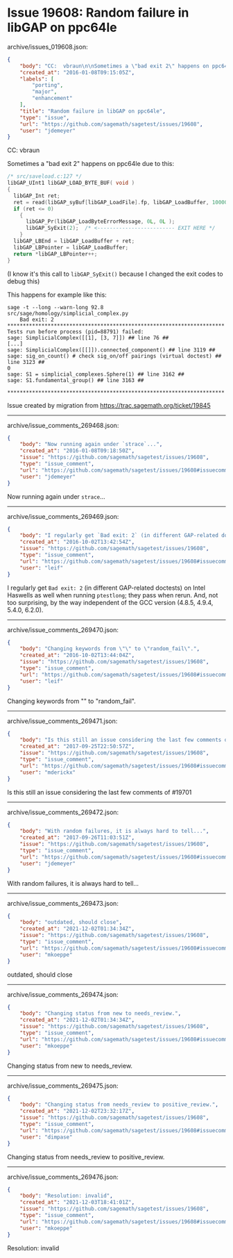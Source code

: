 # Issue 19608: Random failure in libGAP on ppc64le

archive/issues_019608.json:
```json
{
    "body": "CC:  vbraun\n\nSometimes a \"bad exit 2\" happens on ppc64le due to this:\n\n```c\n/* src/saveload.c:127 */\nlibGAP_UInt1 libGAP_LOAD_BYTE_BUF( void )\n{\n  libGAP_Int ret;\n  ret = read(libGAP_syBuf[libGAP_LoadFile].fp, libGAP_LoadBuffer, 100000);\n  if (ret <= 0)\n    { \n      libGAP_Pr(libGAP_LoadByteErrorMessage, 0L, 0L );\n      libGAP_SyExit(2);  /* <------------------------- EXIT HERE */\n    }\n  libGAP_LBEnd = libGAP_LoadBuffer + ret;\n  libGAP_LBPointer = libGAP_LoadBuffer;\n  return *libGAP_LBPointer++;\n}\n```\n\n(I know it's this call to `libGAP_SyExit()` because I changed the exit codes to debug this)\n\nThis happens for example like this:\n\n```\nsage -t --long --warn-long 92.8 src/sage/homology/simplicial_complex.py\n    Bad exit: 2\n**********************************************************************\nTests run before process (pid=88791) failed:\nsage: SimplicialComplex([[1], [3, 7]]) ## line 76 ##\n[...]\nsage: SimplicialComplex([[]]).connected_component() ## line 3119 ##\nsage: sig_on_count() # check sig_on/off pairings (virtual doctest) ## line 3123 ##\n0\nsage: S1 = simplicial_complexes.Sphere(1) ## line 3162 ##\nsage: S1.fundamental_group() ## line 3163 ##\n\n**********************************************************************\n```\n\n\nIssue created by migration from https://trac.sagemath.org/ticket/19845\n\n",
    "created_at": "2016-01-08T09:15:05Z",
    "labels": [
        "porting",
        "major",
        "enhancement"
    ],
    "title": "Random failure in libGAP on ppc64le",
    "type": "issue",
    "url": "https://github.com/sagemath/sagetest/issues/19608",
    "user": "jdemeyer"
}
```
CC:  vbraun

Sometimes a "bad exit 2" happens on ppc64le due to this:

```c
/* src/saveload.c:127 */
libGAP_UInt1 libGAP_LOAD_BYTE_BUF( void )
{
  libGAP_Int ret;
  ret = read(libGAP_syBuf[libGAP_LoadFile].fp, libGAP_LoadBuffer, 100000);
  if (ret <= 0)
    { 
      libGAP_Pr(libGAP_LoadByteErrorMessage, 0L, 0L );
      libGAP_SyExit(2);  /* <------------------------- EXIT HERE */
    }
  libGAP_LBEnd = libGAP_LoadBuffer + ret;
  libGAP_LBPointer = libGAP_LoadBuffer;
  return *libGAP_LBPointer++;
}
```

(I know it's this call to `libGAP_SyExit()` because I changed the exit codes to debug this)

This happens for example like this:

```
sage -t --long --warn-long 92.8 src/sage/homology/simplicial_complex.py
    Bad exit: 2
**********************************************************************
Tests run before process (pid=88791) failed:
sage: SimplicialComplex([[1], [3, 7]]) ## line 76 ##
[...]
sage: SimplicialComplex([[]]).connected_component() ## line 3119 ##
sage: sig_on_count() # check sig_on/off pairings (virtual doctest) ## line 3123 ##
0
sage: S1 = simplicial_complexes.Sphere(1) ## line 3162 ##
sage: S1.fundamental_group() ## line 3163 ##

**********************************************************************
```


Issue created by migration from https://trac.sagemath.org/ticket/19845





---

archive/issue_comments_269468.json:
```json
{
    "body": "Now running again under `strace`...",
    "created_at": "2016-01-08T09:18:50Z",
    "issue": "https://github.com/sagemath/sagetest/issues/19608",
    "type": "issue_comment",
    "url": "https://github.com/sagemath/sagetest/issues/19608#issuecomment-269468",
    "user": "jdemeyer"
}
```

Now running again under `strace`...



---

archive/issue_comments_269469.json:
```json
{
    "body": "I regularly get `Bad exit: 2` (in different GAP-related doctests) on Intel Haswells as well when running `ptestlong`; they pass when rerun.  And, not too surprising, by the way independent of the GCC version (4.8.5, 4.9.4, 5.4.0, 6.2.0).",
    "created_at": "2016-10-02T13:42:54Z",
    "issue": "https://github.com/sagemath/sagetest/issues/19608",
    "type": "issue_comment",
    "url": "https://github.com/sagemath/sagetest/issues/19608#issuecomment-269469",
    "user": "leif"
}
```

I regularly get `Bad exit: 2` (in different GAP-related doctests) on Intel Haswells as well when running `ptestlong`; they pass when rerun.  And, not too surprising, by the way independent of the GCC version (4.8.5, 4.9.4, 5.4.0, 6.2.0).



---

archive/issue_comments_269470.json:
```json
{
    "body": "Changing keywords from \"\" to \"random_fail\".",
    "created_at": "2016-10-02T13:44:04Z",
    "issue": "https://github.com/sagemath/sagetest/issues/19608",
    "type": "issue_comment",
    "url": "https://github.com/sagemath/sagetest/issues/19608#issuecomment-269470",
    "user": "leif"
}
```

Changing keywords from "" to "random_fail".



---

archive/issue_comments_269471.json:
```json
{
    "body": "Is this still an issue considering the last few comments of #19701",
    "created_at": "2017-09-25T22:50:57Z",
    "issue": "https://github.com/sagemath/sagetest/issues/19608",
    "type": "issue_comment",
    "url": "https://github.com/sagemath/sagetest/issues/19608#issuecomment-269471",
    "user": "mderickx"
}
```

Is this still an issue considering the last few comments of #19701



---

archive/issue_comments_269472.json:
```json
{
    "body": "With random failures, it is always hard to tell...",
    "created_at": "2017-09-26T11:03:51Z",
    "issue": "https://github.com/sagemath/sagetest/issues/19608",
    "type": "issue_comment",
    "url": "https://github.com/sagemath/sagetest/issues/19608#issuecomment-269472",
    "user": "jdemeyer"
}
```

With random failures, it is always hard to tell...



---

archive/issue_comments_269473.json:
```json
{
    "body": "outdated, should close",
    "created_at": "2021-12-02T01:34:34Z",
    "issue": "https://github.com/sagemath/sagetest/issues/19608",
    "type": "issue_comment",
    "url": "https://github.com/sagemath/sagetest/issues/19608#issuecomment-269473",
    "user": "mkoeppe"
}
```

outdated, should close



---

archive/issue_comments_269474.json:
```json
{
    "body": "Changing status from new to needs_review.",
    "created_at": "2021-12-02T01:34:34Z",
    "issue": "https://github.com/sagemath/sagetest/issues/19608",
    "type": "issue_comment",
    "url": "https://github.com/sagemath/sagetest/issues/19608#issuecomment-269474",
    "user": "mkoeppe"
}
```

Changing status from new to needs_review.



---

archive/issue_comments_269475.json:
```json
{
    "body": "Changing status from needs_review to positive_review.",
    "created_at": "2021-12-02T23:32:17Z",
    "issue": "https://github.com/sagemath/sagetest/issues/19608",
    "type": "issue_comment",
    "url": "https://github.com/sagemath/sagetest/issues/19608#issuecomment-269475",
    "user": "dimpase"
}
```

Changing status from needs_review to positive_review.



---

archive/issue_comments_269476.json:
```json
{
    "body": "Resolution: invalid",
    "created_at": "2021-12-03T18:41:01Z",
    "issue": "https://github.com/sagemath/sagetest/issues/19608",
    "type": "issue_comment",
    "url": "https://github.com/sagemath/sagetest/issues/19608#issuecomment-269476",
    "user": "mkoeppe"
}
```

Resolution: invalid
